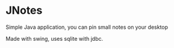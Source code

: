 # JNotes
Simple Java application, you can pin small notes on your desktop


Made with swing, uses sqlite with jdbc.

